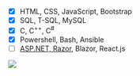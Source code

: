 - [x] HTML, CSS, JavaScript, Bootstrap
- [x] SQL, T-SQL, MySQL
- [x] C, C<sup>++</sup>, C<sup>#</sup>
- [x] Powershell, Bash, Ansible
- [ ] [ASP.NET, Razor](https://www.codecademy.com/enrolled/paths/build-web-apps-with-asp-net), Blazor, React.js

![](https://github-readme-stats.vercel.app/api/top-langs/?username=oasfour&hide_border=false&layout=compact)  
<!-- ![](https://github-readme-stats.vercel.app/api?username=oasfour&show_icons=true)  
![](https://github-readme-streak-stats.herokuapp.com/?user=oasfour&hide_border=false) -->
